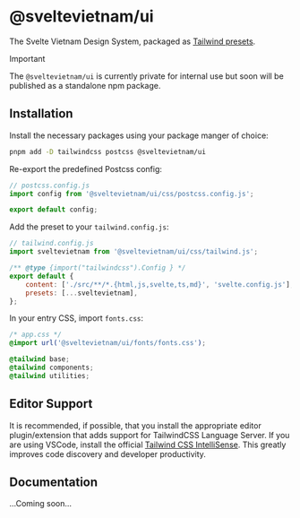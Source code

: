 # @sveltevietnam/ui

The Svelte Vietnam Design System, packaged as [Tailwind presets](https://tailwindcss.com/docs/presets).

> [!IMPORTANT]
> The `@sveltevietnam/ui` is currently private for internal use but soon will be published as a standalone npm package.

## Installation

Install the necessary packages using your package manger of choice:

```bash
pnpm add -D tailwindcss postcss @sveltevietnam/ui
```

Re-export the predefined Postcss config:

```javascript
// postcss.config.js
import config from '@sveltevietnam/ui/css/postcss.config.js';

export default config;
```

Add the preset to your `tailwind.config.js`:

```javascript
// tailwind.config.js
import sveltevietnam from '@sveltevietnam/ui/css/tailwind.js';

/** @type {import("tailwindcss").Config } */
export default {
	content: ['./src/**/*.{html,js,svelte,ts,md}', 'svelte.config.js'],
	presets: [...sveltevietnam],
};
```

In your entry CSS, import `fonts.css`:

```css
/* app.css */
@import url('@sveltevietnam/ui/fonts/fonts.css');

@tailwind base;
@tailwind components;
@tailwind utilities;
```

## Editor Support

It is recommended, if possible, that you install the appropriate editor plugin/extension that adds support for TailwindCSS Language Server. If you are using VSCode, install the official [Tailwind CSS IntelliSense](https://marketplace.visualstudio.com/items?itemName=bradlc.vscode-tailwindcss). This greatly improves code discovery and developer productivity.

## Documentation

...Coming soon...
